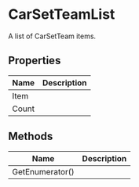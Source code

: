 # CarSetTeamList

A list of CarSetTeam items.

## Properties

| Name  | Description  |
|-------|--------------|
| Item  |   |
| Count  |   |


## Methods

| Name  | Description  |
|-------|--------------|
| GetEnumerator()  |   |


